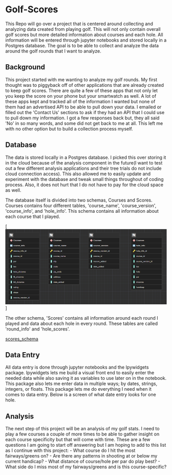 # Golf-Scores

This Repo will go over a project that is centered around collecting and analyzing data created from playing golf. This will not only contain overall golf scores but more detailed information about courses and each hole. All information will be entered through jupyter notebooks and stored locally in a Postgres database. The goal is to be able to collect and analyze the data around the golf rounds that I want to analyze. 

## Background

This project started with me wanting to analyze my golf rounds. My first thought was to piggyback off of other applications that are already created to keep golf scores. There are quite a few of these apps that not only let you keep the score on your phone but your smartwatch as well. A lot of these apps kept and tracked all of the information I wanted but none of them had an advertised API to be able to pull down your data. I emailed or filled out the 'Contact Us' sections to ask if they had an API that I could use to pull down my information. I got a few responses back but, they all said 'No' in so many words, and some did not get back to me at all. This left me with no other option but to build a collection process myself. 

## Database

The data is stored locally in a Postgres database. I picked this over storing it in the cloud because of the analysis component in the future(I want to test out a few different analysis applications and their tree trials do not include cloud connection access). This also allowed me to easily update and experiment with the database and tweak small things throughout of coding process. Also, it does not hurt that I do not have to pay for the cloud space as well. 

The database itself is divided into two schemas, Courses and Scores. Courses contains four different tables, 'course_name', 'course_version', 'course_info', and 'hole_info'. This schema contains all information about each course that I played. 

[![courses_schema](https://github.com/CBJohnson30/Golf-Scores/blob/main/Images/courses_schema.png)]

The other schema, 'Scores' contains all information around each round I played and data about each hole in every round. These tables are called 'round_info' and 'hole_scores'.
 
[scores_schema](https://github.com/CBJohnson30/Golf-Scores/blob/main/Images/scores_schema.png)

## Data Entry

All data entry is done through jupyter notebooks and the Ipywidgets package. Ipywidgets lets me build a visual front end to easily enter the needed data while also saving it as variables to use later on in the notebook. This package also lets me enter data in multiple ways; by dates, strings, integers, or floats. This package lets me do everything I need when it comes to data entry. Below is a screen of what date entry looks for one hole. 

## Analysis

The next step of this project will be an analysis of my golf stats. I need to play a few courses a couple of more times to be able to gather insight on each course specificity but that will come with time. These are a few questions I am going to start off answering but I am hoping to add to this list as I continue with this project:
    - What course do I hit the most fairways/greens on?
    - Are there any patterns in shooting at or below my current handicap? 
    - What distance of course/hole per par do play best?
    - What side do I miss most of my fairways/greens and is this course-specific? 
